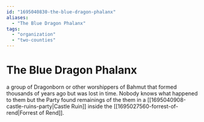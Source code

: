 ```yaml
---
id: "1695040830-the-blue-dragon-phalanx"
aliases:
  - "The Blue Dragon Phalanx"
tags:
  - "organization"
  - "two-counties"
---
```


# The Blue Dragon Phalanx

a group of Dragonborn or other worshippers of Bahmut that formed thousands of years ago but was lost in time. Nobody knows what happened to them but the Party found remainings of the them in a [[1695040908-castle-ruins-party|Castle Ruin]] inside the [[1695027560-forrest-of-rend|Forrest of Rend]].
